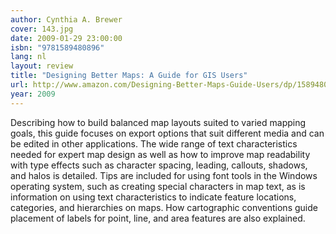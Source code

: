 ```yaml
---
author: Cynthia A. Brewer
cover: 143.jpg
date: 2009-01-29 23:00:00
isbn: "9781589480896"
lang: nl
layout: review
title: "Designing Better Maps: A Guide for GIS Users"
url: http://www.amazon.com/Designing-Better-Maps-Guide-Users/dp/1589480899?SubscriptionId=0VMG0VFGBMRWVRA58R02&tag=ldvd-20&linkCode=xm2&camp=2025&creative=165953&creativeASIN=1589480899
year: 2009
---
```


Describing how to build balanced map layouts suited to varied mapping goals, this guide focuses on export options that suit different media and can be edited in other applications. The wide range of text characteristics needed for expert map design as well as how to improve map readability with type effects such as character spacing, leading, callouts, shadows, and halos is detailed. Tips are included for using font tools in the Windows operating system, such as creating special characters in map text, as is information on using text characteristics to indicate feature locations, categories, and hierarchies on maps. How cartographic conventions guide placement of labels for point, line, and area features are also explained.
